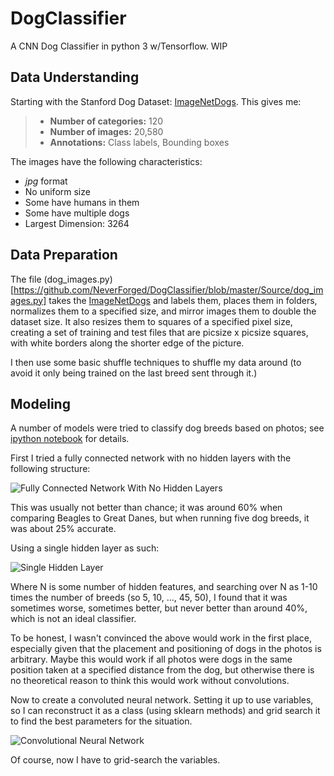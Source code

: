 # DogClassifier
A CNN Dog Classifier in python 3 w/Tensorflow.  WIP

## Data Understanding
Starting with the Stanford Dog Dataset: [ImageNetDogs](http://vision.stanford.edu/aditya86/ImageNetDogs/).  This gives me:
> * **Number of categories:** 120
> * **Number of images:** 20,580
> * **Annotations:** Class labels, Bounding boxes

The images have the following characteristics:
* *jpg* format
* No uniform size
* Some have humans in them
* Some have multiple dogs
* Largest Dimension: 3264

## Data Preparation
The file (dog_images.py)[https://github.com/NeverForged/DogClassifier/blob/master/Source/dog_images.py] takes the [ImageNetDogs](http://vision.stanford.edu/aditya86/ImageNetDogs/) and labels them, places them in folders, normalizes them to a specified size, and mirror images them to double the dataset size.  It also resizes them to squares of a specified pixel size, creating a set of training and test files that are picsize x picsize squares, with white borders along the shorter edge of the picture.

I then use some basic shuffle techniques to shuffle my data around (to avoid it only being trained on the last breed sent through it.)

## Modeling
A number of models were tried to classify dog breeds based on photos; see [ipython notebook](https://github.com/NeverForged/DogClassifier/blob/master/Source/DogClassifier.ipynb) for details.

First I tried a fully connected network with no hidden layers with the following structure:

![Fully Connected Network With No Hidden Layers](WebImages\fully_connected.png)

This was usually not better than chance; it was around 60% when comparing Beagles to Great Danes, but when running five dog breeds, it was about 25% accurate.

Using a single hidden layer as such:

![Single Hidden Layer](WebImages/single_layer.png)

Where N is some number of hidden features, and searching over N as 1-10 times the number of breeds (so 5, 10, ..., 45, 50), I found that it was sometimes worse, sometimes better, but never better than around 40%, which is not an ideal classifier.

To be honest, I wasn't convinced the above would work in the first place, especially given that the placement and positioning of dogs in the photos is arbitrary.  Maybe this would work if all photos were dogs in the same position taken at a specified distance from the dog, but otherwise there is no theoretical reason to think this would work without convolutions.

Now to create a convoluted neural network.  Setting it up to use variables, so I can reconstruct it as a class (using sklearn methods) and grid search it to find the best parameters for the situation.

![Convolutional Neural Network](WebImages/fully_connected_cnn.png)

Of course, now I have to grid-search the variables.
